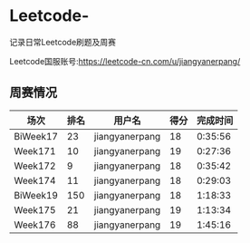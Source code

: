 # Leetcode-
记录日常Leetcode刷题及周赛

Leetcode国服账号:https://leetcode-cn.com/u/jiangyanerpang/


## 周赛情况
|场次|排名|用户名|得分|完成时间|
|--|--|-----|---|-------|
|BiWeek17|23|jiangyanerpang|18|0:35:56|
|Week171|10|jiangyanerpang|19|0:27:36|
|Week172|9|jiangyanerpang|18|0:35:42|
|Week174|11|jiangyanerpang|18|0:29:03|
|BiWeek19|150|jiangyanerpang|18|1:18:33|
|Week175|21|jiangyanerpang|19|1:13:34|
|Week176|88|jiangyanerpang|19|1:45:16|
